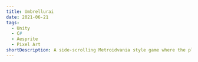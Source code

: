 ```yaml
---
title: Umbrellurai
date: 2021-06-21
tags:
  - Unity
  - C#
  - Aesprite
  - Pixel Art
shortDescription: A side-scrolling Metroidvania style game where the player controls an umbrella-wielding samurai.
---
```

